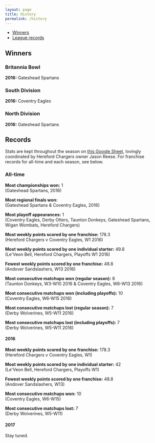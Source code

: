 ```yaml
---
layout: page
title: History
permalink: /history
---
```


- [Winners](#winners)
- [League records](#records)

## Winners

### Britannia Bowl

**2016:**  Gateshead Spartans

### South Division

**2016:**  Coventry Eagles

### North Division

**2016:**  Gateshead Spartans

## Records

Stats are kept throughout the season on [this Google Sheet](http://bit.do/UKDynastyLeagueStats), lovingly coordinated by Hereford Chargers owner Jason Reese. For franchise records for all-time and each season, see below.

### All-time

**Most championships won:** 1  
(Gateshead Spartans, 2016)  

**Most regional finals won:**  
(Gateshead Spartans & Coventry Eagles, 2016)  

**Most playoff appearances:**  1  
(Coventry Eagles, Derby Otters, Taunton Donkeys, Gateshead Spartans, Wigan Wombats, Hereford Chargers)   

**Most weekly points scored by one franchise:**  178.3  
(Hereford Chargers v Coventry Eagles, W1 2016)  

**Most weekly points scored by one individual starter:**  49.8  
(Le'Veon Bell, Hereford Chargers, Playoffs W1 2016)   

**Fewest weekly points scored by one franchise:**  48.8  
(Andover Sandslashers, W13 2016)  

**Most consecutive matchups won (regular season):**  8  
(Taunton Donkeys, W3-W10 2016 & Coventry Eagles, W6-W13 2016)  

**Most consecutive matchups won (including playoffs):**  10  
(Coventry Eagles, W6-W15 2016)  

**Most consecutive matchups lost (regular season):**  7  
(Derby Wolverines, W5-W11 2016)  

**Most consecutive matchups lost (including playoffs):**  7  
(Derby Wolverines, W5-W11 2016)

#### 2016

**Most weekly points scored by one franchise:**  178.3  
(Hereford Chargers v Coventry Eagles, W1)  

**Most weekly points scored by one individual starter:**  42  
(Le'Veon Bell, Hereford Chargers, Playoffs W1)

**Fewest weekly points scored by one franchise:**  48.8  
(Andover Sandslashers, W13)

**Most consecutive matchups won:**  10  
(Coventry Eagles, W6-W15)    

**Most consecutive matchups lost:**  7  
(Derby Wolverines, W5-W11)

#### 2017

Stay tuned.